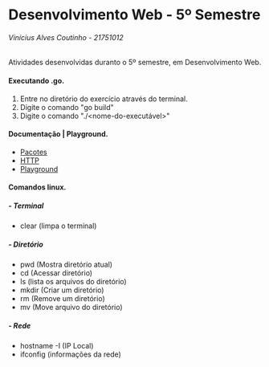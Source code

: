# Desenvolvimento Web - 5º Semestre
###### Vinícius Alves Coutinho - 21751012

Atividades desenvolvidas duranto o 5º semestre, em Desenvolvimento Web.

#### Executando .go.

1. Entre no diretório do exercício através do terminal.
2. Digite o comando "go build"
3. Digite o comando "./<nome-do-executável>"

#### Documentação | Playground.
* [Pacotes](https://golang.org/pkg/)
* [HTTP](https://golang.org/pkg/net/http/)
* [Playground](https://play.golang.org/)

#### Comandos linux.

##### - Terminal
* clear (limpa o terminal)

##### - Diretório
* pwd (Mostra diretório atual)
* cd (Acessar diretório)
* ls (lista os arquivos do diretório)
* mkdir (Criar um diretório)
* rm (Remove um diretório)
* mv (Move arquivo do diretório)

##### - Rede
* hostname -I (IP Local)
* ifconfig (informações da rede)